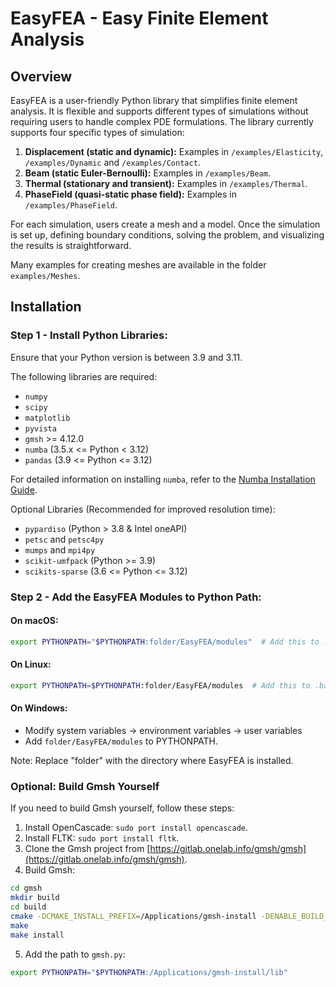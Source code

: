# EasyFEA - Easy Finite Element Analysis

## Overview

EasyFEA is a user-friendly Python library that simplifies finite element analysis. It is flexible and supports different types of simulations without requiring users to handle complex PDE formulations. The library currently supports four specific types of simulation:

1. **Displacement (static and dynamic):** Examples in `/examples/Elasticity`, `/examples/Dynamic` and `/examples/Contact`.
2. **Beam (static Euler-Bernoulli):** Examples in `/examples/Beam`.
3. **Thermal (stationary and transient):** Examples in `/examples/Thermal`.
4. **PhaseField (quasi-static phase field):** Examples in `/examples/PhaseField`.

For each simulation, users create a mesh and a model. Once the simulation is set up, defining boundary conditions, solving the problem, and visualizing the results is straightforward.

Many examples for creating meshes are available in the folder `examples/Meshes`.

## Installation

### Step 1 - Install Python Libraries:

Ensure that your Python version is between 3.9 and 3.11.

The following libraries are required:

- `numpy`
- `scipy`
- `matplotlib`
- `pyvista`
- `gmsh` >= 4.12.0
- `numba` (3.5.x <= Python < 3.12)
- `pandas` (3.9 <= Python <= 3.12)

For detailed information on installing `numba`, refer to the [Numba Installation Guide](https://numba.readthedocs.io/en/stable/user/installing.html#numba-support-info).

Optional Libraries (Recommended for improved resolution time):

- `pypardiso` (Python > 3.8 & Intel oneAPI)
- `petsc` and `petsc4py`
- `mumps` and `mpi4py`
- `scikit-umfpack` (Python >= 3.9)
- `scikits-sparse` (3.6 <= Python <= 3.12)

### Step 2 - Add the EasyFEA Modules to Python Path:

#### On macOS:

```bash
export PYTHONPATH="$PYTHONPATH:folder/EasyFEA/modules"  # Add this to .zprofile
```

#### On Linux:

```bash
export PYTHONPATH=$PYTHONPATH:folder/EasyFEA/modules  # Add this to .bash_aliases
```

#### On Windows:

- Modify system variables -> environment variables -> user variables
- Add `folder/EasyFEA/modules` to PYTHONPATH.

Note: Replace "folder" with the directory where EasyFEA is installed.

### Optional: Build Gmsh Yourself

If you need to build Gmsh yourself, follow these steps:

1. Install OpenCascade: `sudo port install opencascade`.
2. Install FLTK: `sudo port install fltk`.
3. Clone the Gmsh project from [https://gitlab.onelab.info/gmsh/gmsh](https://gitlab.onelab.info/gmsh/gmsh).
4. Build Gmsh:

```bash
cd gmsh
mkdir build
cd build
cmake -DCMAKE_INSTALL_PREFIX=/Applications/gmsh-install -DENABLE_BUILD_DYNAMIC=1 ..
make
make install
```

5. Add the path to `gmsh.py`:

```bash
export PYTHONPATH="$PYTHONPATH:/Applications/gmsh-install/lib"
```